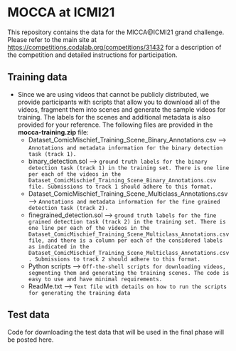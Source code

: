 # MOCCA at ICMI21

This repository contains the data for the MICCA@ICMI21 grand challenge. Please refer to the main site at https://competitions.codalab.org/competitions/31432 for a description of the competition and detailed instructions for participation.

## Training data 

- Since we are using videos that cannot be publicly distributed, we provide participants with scripts that allow you to download all of the videos, fragment them into scenes and generate the sample videos for training. The labels for the scenes and additional metadata is also provided for your reference. The following files are provided in the **mocca-training.zip** file:
  * Dataset_ComicMischief_Training_Scene_Binary_Annotations.csv --> `Annotations and metadata information for the binary detection task (track 1).`
  * binary_detection.sol  --> `ground truth labels for the binary detection task (track 1) in the training set. There is one line per each of the videos in the Dataset_ComicMischief_Training_Scene_Binary_Annotations.csv file. Submissions to track 1 should adhere to this format.`
  * Dataset_ComicMischief_Training_Scene_Multiclass_Annotations.csv --> `Annotations and metadata information for the fine grained detection task (track 2).`
  * finegrained_detection.sol  --> `ground truth labels for the fine grained detection task (track 2) in the training set. There is one line per each of the videos in the Dataset_ComicMischief_Training_Scene_Multiclass_Annotations.csv file, and there is a column per each of the considered labels as indicated in the  Dataset_ComicMischief_Training_Scene_Multiclass_Annotations.csv. Submissions to track 2 should adhere to this format.`
  * Python scripts  --> `Off-the-shell scripts for downloading videos, segmenting them and generating the training scenes. The code is easy to use and have minimal requirements. `
  * ReadMe.txt   --> `Text file with details on how to run the scripts for generating the training data `



## Test data

Code for downloading the test data that will be used in the final phase will be posted here.

